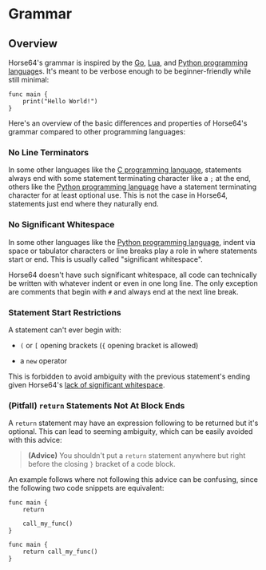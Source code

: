 
# Grammar


## Overview

Horse64's grammar is inspired by the [Go](https://golang.org),
[Lua](https://lua.org), and [Python programming
language](https://python.org)s. It's meant to be verbose enough to be
beginner-friendly while still minimal:

```Horse64
func main {
    print("Hello World!")
}
```

Here's an overview of the basic differences and properties
of Horse64's grammar compared to other programming languages:


### No Line Terminators

In some other languages like the [C programming language](
https://en.wikipedia.org/wiki/C_%28programming_language%29),
statements always end with some statement terminating character
like a `;` at the end, others like the [Python programming
language](https://python.org) have a statement terminating character
for at least optional use. This is not the case in Horse64,
statements just end where they naturally end.


### No Significant Whitespace

In some other languages like the [Python programming
language](https://python.org), indent via space or
tabulator characters or line breaks
play a role in where statements start or end. This is usually
called "significant whitespace".

Horse64 doesn't have such significant whitespace, all code
can technically be written with whatever
indent or even in one long line. The only exception are comments
that begin with `#` and always end at the next line break.


### Statement Start Restrictions

A statement can't ever begin with:

* `(` or `[` opening brackets (`{` opening bracket is allowed)

* a `new` operator

This is forbidden to avoid ambiguity with the previous statement's
ending given Horse64's [lack of significant whitespace](
#no-significant-whitespace).


### (Pitfall) `return` Statements Not At Block Ends

A `return` statement may have an expression following to be
returned but it's optional.
This can lead to seeming ambiguity, which can be easily avoided
with this advice:

> **(Advice)** You shouldn't put a `return` statement anywhere
  but right before the closing `}` bracket of a code block.

An example follows where not following this advice can be
confusing, since the following two code snippets are equivalent:

```Horse64
func main {
    return

    call_my_func()
}
```

```Horse64
func main {
    return call_my_func()
}
```

